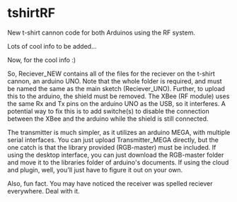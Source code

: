 # tshirtRF
New t-shirt cannon code for both Arduinos using the RF system.

Lots of cool info to be added...

Now, for the cool info :)

So, Reciever_NEW contains all of the files for the reciever on the t-shirt cannon, an arduino UNO. Note that the whole folder is required, and must be named the same as the main sketch (Reciever_UNO). Further, to upload this to the arduino, the shield must be removed. The XBee (RF module) uses the same Rx and Tx pins on the arduino UNO as the USB, so it interferes. A potential way to fix this is to add switche(s) to disable the connection between the XBee and the arduino while the shield is still connected.

The transmitter is much simpler, as it utilizes an arduino MEGA, with multiple serial interfaces. You can just upload Transmitter_MEGA directly, but the one catch is that the library provided (RGB-master) must be included. If using the desktop interface, you can just download the RGB-master folder and move it to the libraries folder of arduino's documents. If using the cloud and plugin, well, you'll just have to figure it out on your own.





Also, fun fact. You may have noticed the receiver was spelled reciever everywhere. Deal with it.

